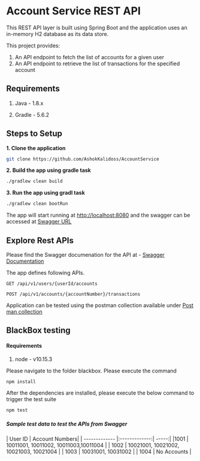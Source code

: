 # Account Service REST API

This REST API layer is built using Spring Boot and the application uses an in-memory H2 database as its data store.

This project provides:

1. An API endpoint  to fetch the list of accounts for a given user
2. An API endpoint to retrieve the list of transactions for the specified account

## Requirements

1. Java - 1.8.x

2. Gradle - 5.6.2

## Steps to Setup

**1. Clone the application**

```bash
git clone https://github.com/AshokKalidoss/AccountService
```

**2. Build the app using gradle task**

```bash
./gradlew clean build
```

**3. Run the app using gradl task**

```bash
./gradlew clean bootRun
```

The app will start running at <http://localhost:8080> and the swagger can be accessed at [Swagger URL](http://localhost:8080/api/swagger-ui.html)

## Explore Rest APIs

Please find the Swagger documenation for the API at - [Swagger Documentation](https://github.com/AshokKalidoss/AccountService/blob/master/web/resources/interfaces/swagger/swagger_definition/AccountService.yaml)

The app defines following  APIs.

    GET /api/v1/users/{userId/accounts

    POST /api/v1/accounts/{accountNumber}/transactions

Application can  be tested using the postman collection available under [Post man collection](https://github.com/AshokKalidoss/AccountService/tree/master/web/resources/postman_collection)


## BlackBox testing

#### Requirements

1. node - v10.15.3

Please navigate to the folder blackbox. Please execute the command
```bash
npm install
```

After the dependencies are installed, please execute the below command to trigger the test suite
```bash
npm test
```

##### Sample test data to test the APIs from Swagger

| User ID      | Account Numbers|
| ------------- |:-------------:| -----:|
|1001    | 10011001, 10011002, 10011003,10011004 |
| 1002     | 10021001, 10021002, 10021003, 10021004      |
| 1003 | 10031001,  10031002  |
| 1004 | No Accounts     |
